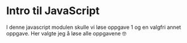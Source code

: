 # Intro til JavaScript

I denne javascript modulen skulle vi løse oppgave 1 og en valgfri annet oppgave. Her valgte jeg å løse alle oppgavene :nerd_face:
